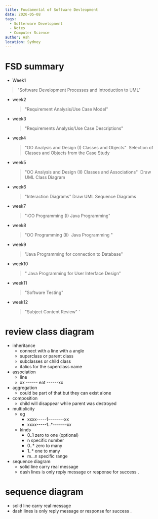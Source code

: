```yaml
---
title: Foudamental of Software Devleopment
date: 2020-05-08
tags:
  - Softerware Development
  - Notes
  - Computer Science
author: Ash
location: Sydney  
---
```

# FSD summary

- Week1 
 > "Software Development Processes and Introduction to UML"
  
- week2
  >"Requirement Analysis/Use Case Model"
- week3
  >"Requirements Analysis/Use Case Descriptions"
- week4
  >"OO Analysis and Design (I) Classes and Objects"
  > Selection of Classes and Objects from the Case Study
- week5
  > "OO Analysis and Design (II) Classes and Associations"
  >  Draw UML Class Diagram
- week6 
  > "Interaction Diagrams"
  > Draw UML Sequence Diagrams
- week7
  > ":OO Programming (I) Java Programming"
- week8
  > "OO Programming (II)  Java Programming
  "
- week9
  > "Java Programming for connection to Database"
- week10
  > " Java Programming for User Interface Design"
- week11
  > "Software Testing"
- week12
  > "Subject Content Review"
  '


# review class diagram
  - inheritance
    - connect with a line with a angle
    - superclass or parent class
    - subclasses or child class
    - italics for the superclass name 
  - association 
    - line
    - xx ------ eat ------xx
  - aggregation
    - could be part of that but they can exist alone 
  - composition
    - child will disappear while parent was destroyed
  - multiplicity 
    - eg
      - xxxx-----1--------xx
      - xxxx-----1..*-------xx
    - kinds
      - 0..1 zero to one (optional)
      - n    specific number
      - 0..* zero to many
      - 1..* one to many
      - m...n specific range
- sequence diagram
  - solid line carry real message
  - dash lines is only reply message or response for success .

# sequence diagram

- solid line carry real message
- dash lines is only reply message or response for success .
